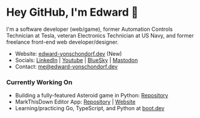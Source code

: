 # Hey GitHub, I'm Edward 👋

I'm a software developer (web/game), former Automation Controls Technician at Tesla, veteran Electronics Technician at US Navy, and former freelance front-end web developer/designer.

- Website: [edward-vonschondorf.dev](https://edward-vonschondorf.dev/) (New)
- Socials: [LinkedIn](https://www.linkedin.com/in/edward-vonschondorf/) | [Youtube](https://www.youtube.com/@edward-vonschondorf-dev) | [BlueSky](https://bsky.app/profile/edward-vonschondorf.dev) | [Mastodon](https://mastodon.social/@edvonschondorf)
- Contact: [me@edward-vonschondorf.dev](mailto:me@edward-vonschondorf.dev)

### Currently Working On

- Building a fully-featured Asteroid game in Python: [Repository](https://github.com/Torvec/asteroids)
- MarkThisDown Editor App: [Repository](https://github.com/Torvec/markthisdown) | [Website](https://markthisdown.app/)
- Learning/practicing Go, TypeScript, and Python at [boot.dev](https://www.boot.dev/u/torvec)
